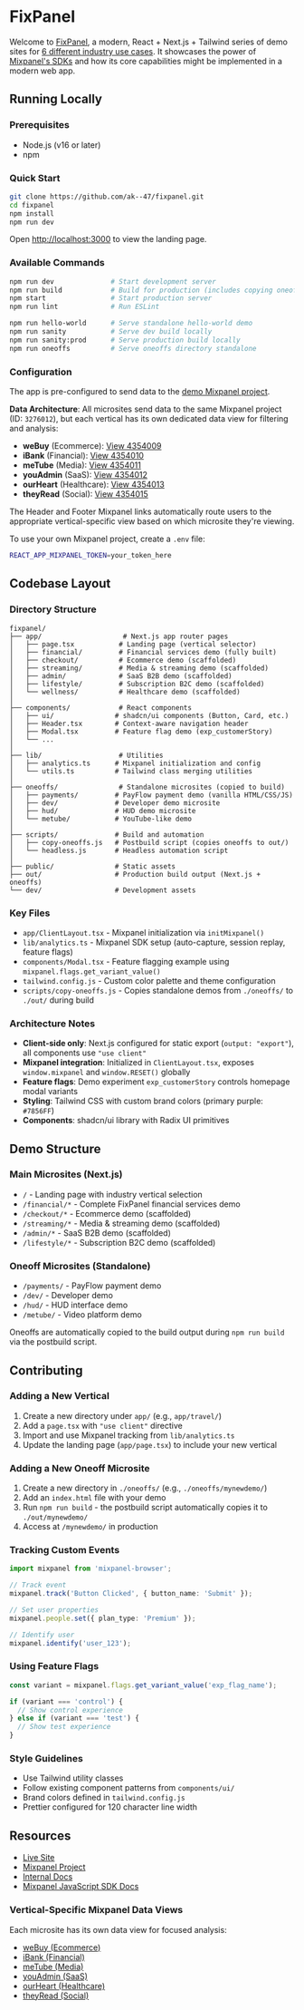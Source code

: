 # FixPanel

Welcome to [FixPanel](https://ak--47.github.io/fixpanel/), a modern, React + Next.js + Tailwind series of demo sites for [6 different industry use cases](https://ak--47.github.io/fixpanel/). It showcases the power of [Mixpanel's SDKs](https://docs.mixpanel.com/docs/tracking-methods/sdks/javascript) and how its core capabilities might be implemented in a modern web app.

## Running Locally

### Prerequisites
- Node.js (v16 or later)
- npm

### Quick Start

```bash
git clone https://github.com/ak--47/fixpanel.git
cd fixpanel
npm install
npm run dev
```

Open [http://localhost:3000](http://localhost:3000) to view the landing page.

### Available Commands

```bash
npm run dev              # Start development server
npm run build            # Build for production (includes copying oneoffs)
npm start                # Start production server
npm run lint             # Run ESLint

npm run hello-world      # Serve standalone hello-world demo
npm run sanity           # Serve dev build locally
npm run sanity:prod      # Serve production build locally
npm run oneoffs          # Serve oneoffs directory standalone
```

### Configuration

The app is pre-configured to send data to the [demo Mixpanel project](https://mixpanel.com/project/3276012/view/3782804/app/home).

**Data Architecture**: All microsites send data to the same Mixpanel project (ID: `3276012`), but each vertical has its own dedicated data view for filtering and analysis:

- **weBuy** (Ecommerce): [View 4354009](https://mixpanel.com/report/3276012/view/4354009)
- **iBank** (Financial): [View 4354010](https://mixpanel.com/report/3276012/view/4354010)
- **meTube** (Media): [View 4354011](https://mixpanel.com/report/3276012/view/4354011)
- **youAdmin** (SaaS): [View 4354012](https://mixpanel.com/report/3276012/view/4354012)
- **ourHeart** (Healthcare): [View 4354013](https://mixpanel.com/report/3276012/view/4354013)
- **theyRead** (Social): [View 4354015](https://mixpanel.com/report/3276012/view/4354015)

The Header and Footer Mixpanel links automatically route users to the appropriate vertical-specific view based on which microsite they're viewing.

To use your own Mixpanel project, create a `.env` file:

```bash
REACT_APP_MIXPANEL_TOKEN=your_token_here
```

## Codebase Layout

### Directory Structure

```
fixpanel/
├── app/                    # Next.js app router pages
│   ├── page.tsx           # Landing page (vertical selector)
│   ├── financial/         # Financial services demo (fully built)
│   ├── checkout/          # Ecommerce demo (scaffolded)
│   ├── streaming/         # Media & streaming demo (scaffolded)
│   ├── admin/             # SaaS B2B demo (scaffolded)
│   ├── lifestyle/         # Subscription B2C demo (scaffolded)
│   └── wellness/          # Healthcare demo (scaffolded)
│
├── components/            # React components
│   ├── ui/               # shadcn/ui components (Button, Card, etc.)
│   ├── Header.tsx        # Context-aware navigation header
│   ├── Modal.tsx         # Feature flag demo (exp_customerStory)
│   └── ...
│
├── lib/                   # Utilities
│   ├── analytics.ts      # Mixpanel initialization and config
│   └── utils.ts          # Tailwind class merging utilities
│
├── oneoffs/               # Standalone microsites (copied to build)
│   ├── payments/         # PayFlow payment demo (vanilla HTML/CSS/JS)
│   ├── dev/              # Developer demo microsite
│   ├── hud/              # HUD demo microsite
│   └── metube/           # YouTube-like demo
│
├── scripts/              # Build and automation
│   ├── copy-oneoffs.js   # Postbuild script (copies oneoffs to out/)
│   └── headless.js       # Headless automation script
│
├── public/               # Static assets
├── out/                  # Production build output (Next.js + oneoffs)
└── dev/                  # Development assets
```

### Key Files

- `app/ClientLayout.tsx` - Mixpanel initialization via `initMixpanel()`
- `lib/analytics.ts` - Mixpanel SDK setup (auto-capture, session replay, feature flags)
- `components/Modal.tsx` - Feature flagging example using `mixpanel.flags.get_variant_value()`
- `tailwind.config.js` - Custom color palette and theme configuration
- `scripts/copy-oneoffs.js` - Copies standalone demos from `./oneoffs/` to `./out/` during build

### Architecture Notes

- **Client-side only**: Next.js configured for static export (`output: "export"`), all components use `"use client"`
- **Mixpanel integration**: Initialized in `ClientLayout.tsx`, exposes `window.mixpanel` and `window.RESET()` globally
- **Feature flags**: Demo experiment `exp_customerStory` controls homepage modal variants
- **Styling**: Tailwind CSS with custom brand colors (primary purple: `#7856FF`)
- **Components**: shadcn/ui library with Radix UI primitives

## Demo Structure

### Main Microsites (Next.js)
- `/` - Landing page with industry vertical selection
- `/financial/*` - Complete FixPanel financial services demo
- `/checkout/*` - Ecommerce demo (scaffolded)
- `/streaming/*` - Media & streaming demo (scaffolded)
- `/admin/*` - SaaS B2B demo (scaffolded)
- `/lifestyle/*` - Subscription B2C demo (scaffolded)

### Oneoff Microsites (Standalone)
- `/payments/` - PayFlow payment demo
- `/dev/` - Developer demo
- `/hud/` - HUD interface demo
- `/metube/` - Video platform demo

Oneoffs are automatically copied to the build output during `npm run build` via the postbuild script.

## Contributing

### Adding a New Vertical

1. Create a new directory under `app/` (e.g., `app/travel/`)
2. Add a `page.tsx` with `"use client"` directive
3. Import and use Mixpanel tracking from `lib/analytics.ts`
4. Update the landing page (`app/page.tsx`) to include your new vertical

### Adding a New Oneoff Microsite

1. Create a new directory in `./oneoffs/` (e.g., `./oneoffs/mynewdemo/`)
2. Add an `index.html` file with your demo
3. Run `npm run build` - the postbuild script automatically copies it to `./out/mynewdemo/`
4. Access at `/mynewdemo/` in production

### Tracking Custom Events

```typescript
import mixpanel from 'mixpanel-browser';

// Track event
mixpanel.track('Button Clicked', { button_name: 'Submit' });

// Set user properties
mixpanel.people.set({ plan_type: 'Premium' });

// Identify user
mixpanel.identify('user_123');
```

### Using Feature Flags

```typescript
const variant = mixpanel.flags.get_variant_value('exp_flag_name');

if (variant === 'control') {
  // Show control experience
} else if (variant === 'test') {
  // Show test experience
}
```

### Style Guidelines

- Use Tailwind utility classes
- Follow existing component patterns from `components/ui/`
- Brand colors defined in `tailwind.config.js`
- Prettier configured for 120 character line width

## Resources

- [Live Site](https://ak--47.github.io/fixpanel/)
- [Mixpanel Project](https://mixpanel.com/project/3276012/view/3782804/app/events)
- [Internal Docs](https://www.notion.so/mxpnl/Fixpanel-1ece0ba9256280b9b10ad1ad09b80bca)
- [Mixpanel JavaScript SDK Docs](https://docs.mixpanel.com/docs/tracking-methods/sdks/javascript)

### Vertical-Specific Mixpanel Data Views

Each microsite has its own data view for focused analysis:

- [weBuy (Ecommerce)](https://mixpanel.com/report/3276012/view/4354009)
- [iBank (Financial)](https://mixpanel.com/report/3276012/view/4354010)
- [meTube (Media)](https://mixpanel.com/report/3276012/view/4354011)
- [youAdmin (SaaS)](https://mixpanel.com/report/3276012/view/4354012)
- [ourHeart (Healthcare)](https://mixpanel.com/report/3276012/view/4354013)
- [theyRead (Social)](https://mixpanel.com/report/3276012/view/4354015)